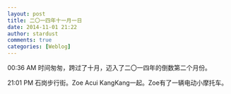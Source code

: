 ```yaml
---
layout: post
title: 二〇一四年十一月一日
date: 2014-11-01 21:22
author: stardust
comments: true
categories: [Weblog]
---
```

00:36 AM 时间匆匆，跨过了十月，迈入了二〇一四年的倒数第二个月份。

21:01 PM 石岗步行街。Zoe Acui KangKang一起。Zoe有了一辆电动小摩托车。
